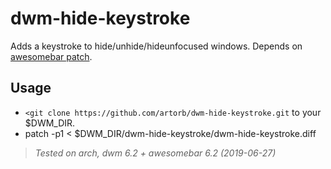 # dwm-hide-keystroke
Adds a keystroke to hide/unhide/hideunfocused windows. Depends on [awesomebar patch](https://dwm.suckless.org/patches/awesomebar/).

<h2> Usage </h2>
  
* `<git clone https://github.com/artorb/dwm-hide-keystroke.git` to your $DWM_DIR.
* patch -p1 < $DWM_DIR/dwm-hide-keystroke/dwm-hide-keystroke.diff


>_Tested on arch, dwm 6.2 + awesomebar 6.2 (2019-06-27)_
